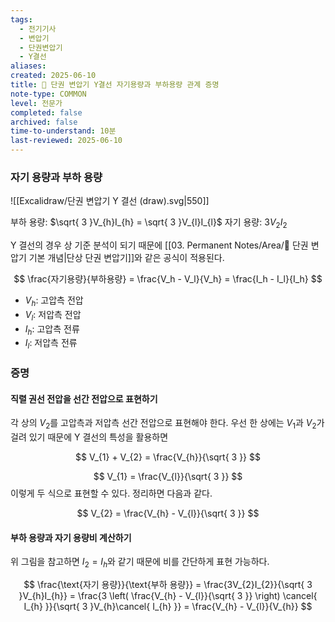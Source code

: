 ```yaml
---
tags: 
  - 전기기사
  - 변압기
  - 단권변압기
  - Y결선
aliases: 
created: 2025-06-10
title: 📝 단권 변압기 Y결선 자기용량과 부하용량 관계 증명
note-type: COMMON
level: 전문가
completed: false
archived: false
time-to-understand: 10분
last-reviewed: 2025-06-10
---
```



### 자기 용량과 부하 용량
![[Excalidraw/단권 변압기 Y 결선 (draw).svg|550]]

부하 용량: $\sqrt{ 3 }V_{h}I_{h} = \sqrt{ 3 }V_{l}I_{l}$
자기 용량: $3V_{2}I_{2}$

Y 결선의 경우 상 기준 분석이 되기 때문에 [[03. Permanent Notes/Area/📝 단권 변압기 기본 개념|단상 단권 변압기]]와 같은 공식이 적용된다.

$$
\frac{자기용량}{부하용량} = \frac{V_h - V_l}{V_h} = \frac{I_h - I_l}{I_h}
$$

- $V_h$: 고압측 전압
- $V_l$: 저압측 전압
- $I_h$: 고압측 전류
- $I_l$: 저압측 전류

### 증명

#### 직렬 권선 전압을 선간 전압으로 표현하기

각 상의 $V_{2}$를 고압측과 저압측 선간 전압으로 표현해야 한다. 우선 한 상에는 $V_{1}$과 $V_{2}$가 걸려 있기 때문에 Y 결선의 특성을 활용하면

$$
V_{1} + V_{2} = \frac{V_{h}}{\sqrt{ 3 }}
$$

$$
V_{1} = \frac{V_{l}}{\sqrt{ 3 }}
$$
이렇게 두 식으로 표현할 수 있다. 정리하면 다음과 같다.

$$
V_{2} = \frac{V_{h} - V_{l}}{\sqrt{ 3 }}
$$

#### 부하 용량과 자기 용량비 계산하기

위 그림을 참고하면 $I_{2} = I_{h}$와 같기 때문에 비를 간단하게 표현 가능하다.

$$
\frac{\text{자기 용량}}{\text{부하 용량}} = \frac{3V_{2}I_{2}}{\sqrt{ 3 }V_{h}I_{h}} = \frac{3 \left( \frac{V_{h} - V_{l}}{\sqrt{ 3 }} \right) \cancel{ I_{h} }}{\sqrt{ 3 }V_{h}\cancel{ I_{h} }} = \frac{V_{h} - V_{l}}{V_{h}}
$$